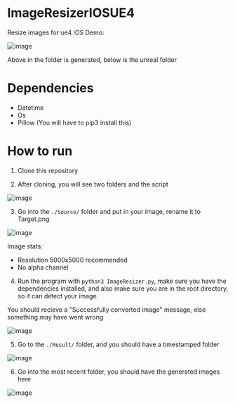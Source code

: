 # ImageResizerIOSUE4
Resize images for ue4 iOS
Demo:

![image](https://user-images.githubusercontent.com/50122069/111879850-91cdcb80-897e-11eb-92c6-fc48f407d9f1.png)

Above in the folder is generated, below is the unreal folder

# Dependencies

- Datetime
- Os
- Pillow (You will have to pip3 install this)

# How to run

1. Clone this repository

2. After cloning, you will see two folders and the script

![image](https://user-images.githubusercontent.com/50122069/111879902-d22d4980-897e-11eb-9ad9-6b326b9cfbd5.png)

3. Go into the `./Source/` folder and put in your image, rename it to Target.png

![image](https://user-images.githubusercontent.com/50122069/111879914-deb1a200-897e-11eb-842c-6ab9284a893e.png)

Image stats:
- Resolution 5000x5000 recommended
- No alpha channel

4. Run the program with `python3 ImageResizer.py`, make sure you have the dependencies installed, and also make sure you are in the root directory, so it can detect your image.

You should recieve a "Successfully converted image" message, else something may have went wrong

![image](https://user-images.githubusercontent.com/50122069/111880030-6ac3c980-897f-11eb-826e-ac08c6dfa59e.png)

5. Go to the `./Result/` folder, and you should have a timestamped folder

![image](https://user-images.githubusercontent.com/50122069/111880050-829b4d80-897f-11eb-81b9-7e827466f8ec.png)

6. Go into the most recent folder, you should have the generated images here

![image](https://user-images.githubusercontent.com/50122069/111880064-9050d300-897f-11eb-8f66-63f1921442d1.png)





